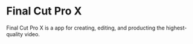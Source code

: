 # Final Cut Pro X 

Final Cut Pro X is a app for creating, editing, and producting the highest-quality video.

